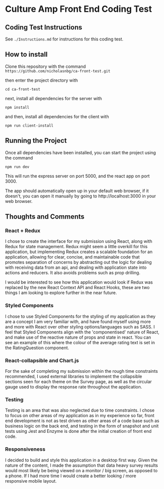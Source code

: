 # Culture Amp Front End Coding Test

## Coding Test Instructions

See `./Instructions.md` for instructions for this coding test.

## How to install

Clone this repository with the command `https://github.com/nicholasnbg/ca-front-test.git`

then enter the project directory with

`cd ca-front-test`

next, install all dependencies for the server with

`npm install`

and then, install all dependencies for the client with

`npm run client-install`

## Running the Project

Once all dependencies have been installed, you can start the project using the command

`npm run dev`

This will run the express server on port 5000, and the react app on port 3000.

The app should automatically open up in your default web browser, if it doesn't, you can open it manually by going to http://localhost:3000 in your web browser.

## Thoughts and Comments

### React + Redux

I chose to create the interface for my submission using React, along with Redux for state management. Redux might seem a little overkill for this application, but implementing Redux creates a scalable foundation for an application, allowing for clear, concise, and maintainable code that promotes separation of concerns by abstracting out the logic for dealing with receiving data from an api, and dealing with application state into actions and reducers. It also avoids problems such as prop drilling.

I would be interested to see how this application would look if Redux was replaced by the new React Context API and React Hooks, these are two things I am looking to explore further in the near future.

### Styled Components

I chose to use Styled Components for the styling of my application as they are a concept I am very familiar with, and have found myself using more and more with React over other styling options/languages such as SASS. I feel that Styled Components align with the 'componentised' nature of React, and make use of the reactive nature of props and state in react. You can see an example of this where the colour of the average rating text is set in the RatingQuestion component.

### React-collapsible and Chart.js

For the sake of completing my submission within the rough time constraints recommended, I used external libraries to implement the collapsible sections seen for each theme on the Survey page, as well as the circular gauge used to display the response rate throughout the application.

### Testing

Testing is an area that was also neglected due to time constraints. I chose to focus on other areas of my application as in my experience so far, front end development is not as test driven as other areas of a code base such as business logic on the back end, and testing in the form of snapshot and unit tests using Jest and Enzyme is done after the initial creation of front end code.

### Responsiveness

I decided to build and style this application in a desktop first way. Given the nature of the content, I made the assumption that data heavy survey results would most likely be being viewed on a monitor / big screen, as opposed to a phone. If I had more time I would create a better looking / more responsive mobile layout.
